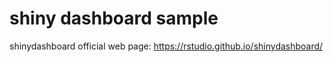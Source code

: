 # shiny dashboard sample

shinydashboard official web page: https://rstudio.github.io/shinydashboard/
